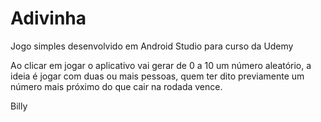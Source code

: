 
# Adivinha

Jogo simples desenvolvido em Android Studio para curso da Udemy

Ao clicar em jogar o aplicativo vai gerar de 0 a 10 um número aleatório, a ideia é jogar com duas ou mais pessoas, quem ter dito previamente um número mais próximo do que cair na rodada vence.

Billy


